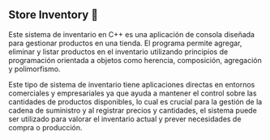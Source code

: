 ## Store Inventory 📝

Este sistema de inventario en C++ es una aplicación de consola diseñada para gestionar productos en una tienda. El programa permite agregar, eliminar y listar productos en el inventario utilizando principios de programación orientada a objetos como herencia, composición, agregación y polimorfismo.

Este tipo de sistema de inventario tiene aplicaciones directas en entornos comerciales y empresariales ya que ayuda a mantener el control sobre las cantidades de productos disponibles, lo cual es crucial para la gestión de la cadena de suministro y al registrar precios y cantidades, el sistema puede ser utilizado para valorar el inventario actual y prever necesidades de compra o producción.
